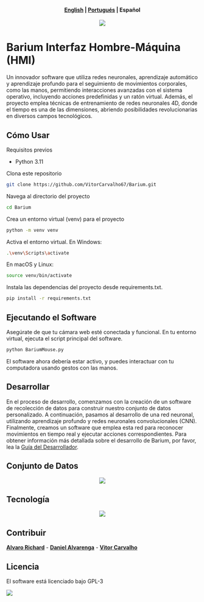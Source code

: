 <h4 align="center">
    <p>
        <a href="https://github.com/VitorCarvalho67/Barium/blob/main/README_es">English</a> |
        <a href="https://github.com/VitorCarvalho67/Barium/blob/main/README_pt-br.md">Portugués</a> |
        <b>Español</b>
    </p>
</h4>

<p align="center">
  <img src="https://github.com/VitorCarvalho67/Barium/assets/102667323/c3067279-4aee-4b25-851b-8ebe5fe9449d" />
</p>

# Barium Interfaz Hombre-Máquina (HMI)

Un innovador software que utiliza redes neuronales, aprendizaje automático y aprendizaje profundo para el seguimiento de movimientos corporales, como las manos, permitiendo interacciones avanzadas con el sistema operativo, incluyendo acciones predefinidas y un ratón virtual. Además, el proyecto emplea técnicas de entrenamiento de redes neuronales 4D, donde el tiempo es una de las dimensiones, abriendo posibilidades revolucionarias en diversos campos tecnológicos.


## Cómo Usar
Requisitos previos
- Python 3.11

Clona este repositorio

```bash
git clone https://github.com/VitorCarvalho67/Barium.git
```

Navega al directorio del proyecto

```bash
cd Barium
```

Crea un entorno virtual (venv) para el proyecto

```bash
python -m venv venv
```

Activa el entorno virtual.
En Windows:

```bash
.\venv\Scripts\activate
```

En macOS y Linux:

```bash
source venv/bin/activate
```

Instala las dependencias del proyecto desde requirements.txt.

```bash
pip install -r requirements.txt
```

## Ejecutando el Software

Asegúrate de que tu cámara web esté conectada y funcional.
En tu entorno virtual, ejecuta el script principal del software.

```bash
python BariumMouse.py
```
El software ahora debería estar activo, y puedes interactuar con tu computadora usando gestos con las manos.

## Desarrollar
En el proceso de desarrollo, comenzamos con la creación de un software de recolección de datos para construir nuestro conjunto de datos personalizado. A continuación, pasamos al desarrollo de una red neuronal, utilizando aprendizaje profundo y redes neuronales convolucionales (CNN). Finalmente, creamos un software que emplea esta red para reconocer movimientos en tiempo real y ejecutar acciones correspondientes. Para obtener información más detallada sobre el desarrollo de Barium, por favor, lea la [Guía del Desarrollador][Dev]. 
## Conjunto de Datos

<p align="center">
  <img src="https://github.com/VitorCarvalho67/Barium/assets/102667323/e036d641-13af-40fd-bda5-18aee6fab524" />
</p>

## Tecnología

<p align="center">
  <img src="https://github.com/Daniel-Alvarenga/Barium/assets/128755697/6062d456-7840-4df6-b325-0d7b3380e9d5" />
</p>

## Contribuir

**[Alvaro Richard]** -
**[Daniel Alvarenga]** -
**[Vitor Carvalho]**

[Alvaro Richard]: https://github.com/alvarorichard
[Daniel Alvarenga]: https://github.com/Daniel-Alvarenga
[Vitor Carvalho]: https://github.com/VitorCarvalho67

## Licencia
El software está licenciado bajo GPL-3

<p >
  <img src="https://i.imgur.com/9kXfG6P.png" />
</p>


[dev]:DEV.md  